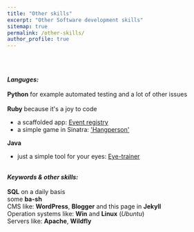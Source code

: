 ```yaml
---
title: "Other skills"
excerpt: "Other Software development skills"
sitemap: true
permalink: /other-skills/
author_profile: true
---
```

<br><br>

***Languges:***<br> <br>
 **Python** for example automated testing and a lot of other issues<br><br>
 **Ruby** because it's a joy to code <br>
 - a scaffolded app: <a href="https://erex-rails-bp.herokuapp.com" target="_blank">Event registry</a><br>
 - a simple game in Sinatra: <a href="https://glacial-reaches-11177.herokuapp.com" target="_blank">'Hangperson' </a><br>

 **Java**
 - just a simple tool for your eyes: <a href="https://eyetrainer.herokuapp.com/" target="_blank">Eye-trainer</a><br><br>

***Keywords & other skills:***<br> <br>
 **SQL** on a daily basis<br>
 some **ba-sh**<br>
 CMS like: **WordPress**, **Blogger** and this page in **Jekyll**<br>
 Operation systems like: **Win** and **Linux** (*Ubuntu*)<br>
 Servers like: **Apache**, **Wildfly**<br>
